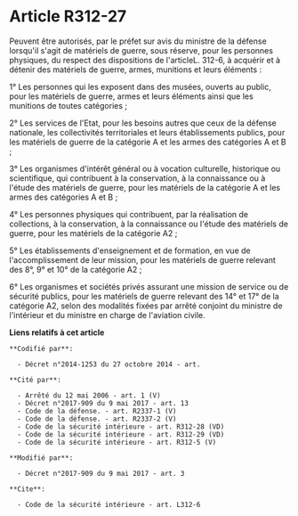 # Article R312-27

Peuvent être autorisés, par le préfet sur avis du ministre de la défense lorsqu'il s'agit de matériels de guerre, sous
réserve, pour les personnes physiques, du respect des dispositions de l'articleL. 312-6, à acquérir et à détenir des
matériels de guerre, armes, munitions et leurs éléments :

1° Les personnes qui les exposent dans des musées, ouverts au public, pour les matériels de guerre, armes et leurs éléments
ainsi que les munitions de toutes catégories ;

2° Les services de l'Etat, pour les besoins autres que ceux de la défense nationale, les collectivités territoriales et leurs
établissements publics, pour les matériels de guerre de la catégorie A et les armes des catégories A et B ;

3° Les organismes d'intérêt général ou à vocation culturelle, historique ou scientifique, qui contribuent à la conservation,
à la connaissance ou à l'étude des matériels de guerre, pour les matériels de la catégorie A et les armes des catégories A et
B ;

4° Les personnes physiques qui contribuent, par la réalisation de collections, à la conservation, à la connaissance ou
l'étude des matériels de guerre, pour les matériels de la catégorie A2 ;

5° Les établissements d'enseignement et de formation, en vue de l'accomplissement de leur mission, pour les matériels de
guerre relevant des 8°, 9° et 10° de la catégorie A2 ;

6° Les organismes et sociétés privés assurant une mission de service ou de sécurité publics, pour les matériels de guerre
relevant des 14° et 17° de la catégorie A2, selon des modalités fixées par arrêté conjoint du ministre de l'intérieur et du
ministre en charge de l'aviation civile.

**Liens relatifs à cet article**

	**Codifié par**:

	  - Décret n°2014-1253 du 27 octobre 2014 - art.

	**Cité par**:

	  - Arrêté du 12 mai 2006 - art. 1 (V)
	  - Décret n°2017-909 du 9 mai 2017 - art. 13
	  - Code de la défense. - art. R2337-1 (V)
	  - Code de la défense. - art. R2337-2 (V)
	  - Code de la sécurité intérieure - art. R312-28 (VD)
	  - Code de la sécurité intérieure - art. R312-29 (VD)
	  - Code de la sécurité intérieure - art. R312-5 (V)

	**Modifié par**:

	  - Décret n°2017-909 du 9 mai 2017 - art. 3

	**Cite**:

	  - Code de la sécurité intérieure - art. L312-6

